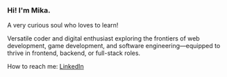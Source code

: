### Hi! I'm Mika.

A very curious soul who loves to learn!

Versatile coder and digital enthusiast exploring the frontiers of web development, game development, and software engineering—equipped to thrive in frontend, backend, or full-stack roles.

How to reach me: [LinkedIn](https://www.linkedin.com/in/mikaellalayug/)

